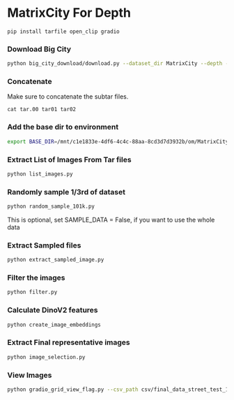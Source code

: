 # MatrixCity For Depth 

```
pip install tarfile open_clip gradio
```
### Download Big City
```bash
python big_city_download/download.py --dataset_dir MatrixCity --depth --rgb          
```

### Concatenate 
Make sure to concatenate the subtar files.
```
cat tar.00 tar01 tar02
```

### Add the base dir to environment
```bash
export BASE_DIR=/mnt/c1e1833e-4df6-4c4c-88aa-8cd3d7d3932b/om/MatrixCity/MatrixCity
```
### Extract List of Images From Tar files
```bash
python list_images.py
```

### Randomly sample 1/3rd of dataset
```bash
python random_sample_101k.py 
```
This is optional, 
set SAMPLE_DATA = False, if you want to use the whole data 

### Extract Sampled files
```bash
python extract_sampled_image.py
```

### Filter the images
```bash
python filter.py
```

### Calculate DinoV2 features
```bash
python create_image_embeddings
```

### Extract Final representative images
```bash
python image_selection.py
```

### View Images 
```bash 
python gradio_grid_view_flag.py --csv_path csv/final_data_street_test_1k.csv --first_k 1000 --port 7860 
```